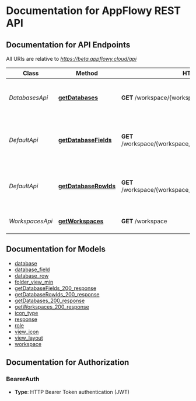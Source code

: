 # Documentation for AppFlowy REST API

<a name="documentation-for-api-endpoints"></a>
## Documentation for API Endpoints

All URIs are relative to *https://beta.appflowy.cloud/api*

| Class | Method | HTTP request | Description |
|------------ | ------------- | ------------- | -------------|
| *DatabasesApi* | [**getDatabases**](Apis/DatabasesApi.md#getdatabases) | **GET** /workspace/{workspace_id}/database | Retrieves a list of database in a workspace |
| *DefaultApi* | [**getDatabaseFields**](Apis/DefaultApi.md#getdatabasefields) | **GET** /workspace/{workspace_id}/database/{database_id}/fields | Retrieves a list of database fields in a selected database. |
*DefaultApi* | [**getDatabaseRowIds**](Apis/DefaultApi.md#getdatabaserowids) | **GET** /workspace/{workspace_id}/database/{database_id}/row | Retrieves a list of database row ids in a selected database. |
| *WorkspacesApi* | [**getWorkspaces**](Apis/WorkspacesApi.md#getworkspaces) | **GET** /workspace | Retrieves a list of all workspaces |


<a name="documentation-for-models"></a>
## Documentation for Models

 - [database](./Models/database.md)
 - [database_field](./Models/database_field.md)
 - [database_row](./Models/database_row.md)
 - [folder_view_min](./Models/folder_view_min.md)
 - [getDatabaseFields_200_response](./Models/getDatabaseFields_200_response.md)
 - [getDatabaseRowIds_200_response](./Models/getDatabaseRowIds_200_response.md)
 - [getDatabases_200_response](./Models/getDatabases_200_response.md)
 - [getWorkspaces_200_response](./Models/getWorkspaces_200_response.md)
 - [icon_type](./Models/icon_type.md)
 - [response](./Models/response.md)
 - [role](./Models/role.md)
 - [view_icon](./Models/view_icon.md)
 - [view_layout](./Models/view_layout.md)
 - [workspace](./Models/workspace.md)


<a name="documentation-for-authorization"></a>
## Documentation for Authorization

<a name="BearerAuth"></a>
### BearerAuth

- **Type**: HTTP Bearer Token authentication (JWT)

